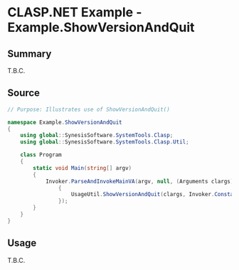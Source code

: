 # CLASP.NET Example - **Example.ShowVersionAndQuit**

## Summary

T.B.C.

## Source

```C#
// Purpose: Illustrates use of ShowVersionAndQuit()

namespace Example.ShowVersionAndQuit
{
    using global::SynesisSoftware.SystemTools.Clasp;
    using global::SynesisSoftware.SystemTools.Clasp.Util;

    class Program
    {
        static void Main(string[] argv)
        {
            Invoker.ParseAndInvokeMainVA(argv, null, (Arguments clargs) =>
                {
                    UsageUtil.ShowVersionAndQuit(clargs, Invoker.Constants.ExitCode_Success);
                });
        }
    }
}
```

## Usage

T.B.C.

